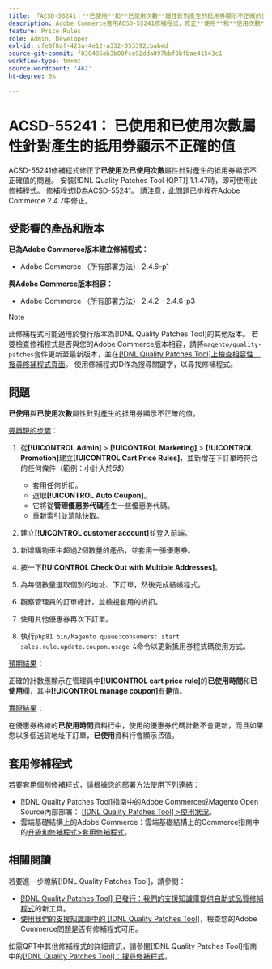 ```yaml
---
title: 「ACSD-55241：**已使用**和**已使用次數**屬性針對產生的抵用券顯示不正確的值」
description: Adobe Commerce套用ACSD-55241修補程式，修正**使用**和**使用次數**屬性針對產生的抵用券顯示不正確值的問題
feature: Price Rules
role: Admin, Developer
exl-id: cfe0f8af-423a-4e12-a332-053392cbabed
source-git-commit: f830486ab3b00fca92dda897bbf0bfbae41543c1
workflow-type: tm+mt
source-wordcount: '462'
ht-degree: 0%

---
```


# ACSD-55241： **已使用**&#x200B;和&#x200B;**已使用次數**&#x200B;屬性針對產生的抵用券顯示不正確的值

ACSD-55241修補程式修正了&#x200B;**已使用**&#x200B;及&#x200B;**已使用次數**&#x200B;屬性針對產生的抵用券顯示不正確值的問題。 安裝[!DNL Quality Patches Tool (QPT)] 1.1.47時，即可使用此修補程式。 修補程式ID為ACSD-55241。 請注意，此問題已排程在Adobe Commerce 2.4.7中修正。

## 受影響的產品和版本

**已為Adobe Commerce版本建立修補程式：**

* Adobe Commerce （所有部署方法） 2.4.6-p1

**與Adobe Commerce版本相容：**

* Adobe Commerce （所有部署方法） 2.4.2 - 2.4.6-p3

>[!NOTE]
>
>此修補程式可能適用於發行版本為[!DNL Quality Patches Tool]的其他版本。 若要檢查修補程式是否與您的Adobe Commerce版本相容，請將`magento/quality-patches`套件更新至最新版本，並在[[!DNL Quality Patches Tool]上檢查相容性：搜尋修補程式頁面](https://experienceleague.adobe.com/tools/commerce-quality-patches/index.html)。 使用修補程式ID作為搜尋關鍵字，以尋找修補程式。

## 問題

**已使用**&#x200B;與&#x200B;**已使用次數**&#x200B;屬性針對產生的抵用券顯示不正確的值。

<u>要再現的步驟</u>：

1. 從&#x200B;**[!UICONTROL Admin]** > **[!UICONTROL Marketing]** > **[!UICONTROL Promotion]**&#x200B;建立&#x200B;**[!UICONTROL Cart Price Rules]**，並新增在下訂單時符合的任何條件（範例：小計大於&#x200B;*5$*）

   * 套用任何折扣。
   * 選取&#x200B;**[!UICONTROL Auto Coupon]**。
   * 它將從&#x200B;**管理優惠券代碼**&#x200B;產生一些優惠券代碼。
   * 重新索引並清除快取。

1. 建立&#x200B;**[!UICONTROL customer account]**&#x200B;並登入前端。
1. 新增購物車中超過&#x200B;*2*&#x200B;個數量的產品，並套用一張優惠券。
1. 按一下&#x200B;**[!UICONTROL Check Out with Multiple Addresses]**。
1. 為每個數量選取個別的地址、下訂單，然後完成結帳程式。
1. 觀察管理員的訂單總計，並檢視套用的折扣。
1. 使用其他優惠券再次下訂單。
1. 執行`php81 bin/Magento queue:consumers: start sales.rule.update.coupon.usage &`命令以更新抵用券程式碼使用方式。

<u>預期結果</u>：

正確的計數應顯示在管理員中&#x200B;**[!UICONTROL cart price rule]**&#x200B;的&#x200B;**已使用時間**&#x200B;和&#x200B;**已使用**&#x200B;欄，其中&#x200B;**[!UICONTROL manage coupon]**&#x200B;有&#x200B;**是**&#x200B;值。

<u>實際結果</u>：

在優惠券格線的&#x200B;**已使用時間**&#x200B;資料行中，使用的優惠券代碼計數不會更新，而且如果您以多個送貨地址下訂單，**已使用**&#x200B;資料行會顯示&#x200B;*否*&#x200B;值。

## 套用修補程式

若要套用個別修補程式，請根據您的部署方法使用下列連結：

* [!DNL Quality Patches Tool]指南中的Adobe Commerce或Magento Open Source內部部署： [[!DNL Quality Patches Tool] >使用狀況](https://experienceleague.adobe.com/docs/commerce-operations/tools/quality-patches-tool/usage.html)。
* 雲端基礎結構上的Adobe Commerce：雲端基礎結構上的Commerce指南中的[升級和修補程式>套用修補程式](https://experienceleague.adobe.com/docs/commerce-cloud-service/user-guide/develop/upgrade/apply-patches.html)。

## 相關閱讀

若要進一步瞭解[!DNL Quality Patches Tool]，請參閱：

* [[!DNL Quality Patches Tool] 已發行：我們的支援知識庫提供自助式品質修補程式](/help/announcements/adobe-commerce-announcements/magento-quality-patches-released-new-tool-to-self-serve-quality-patches.md)的新工具。
* [使用我們的支援知識庫中的 [!DNL Quality Patches Tool]](/help/support-tools/patches-available-in-qpt-tool/check-patch-for-magento-issue-with-magento-quality-patches.md)，檢查您的Adobe Commerce問題是否有修補程式可用。

如需QPT中其他修補程式的詳細資訊，請參閱[!DNL Quality Patches Tool]指南中的[[!DNL Quality Patches Tool]：搜尋修補程式](https://experienceleague.adobe.com/tools/commerce-quality-patches/index.html)。
